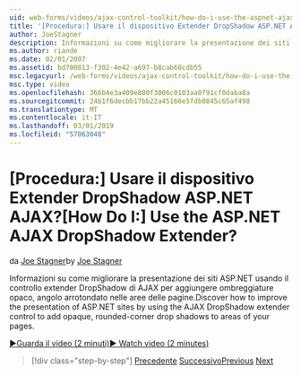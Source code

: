 ```yaml
---
uid: web-forms/videos/ajax-control-toolkit/how-do-i-use-the-aspnet-ajax-dropshadow-extender
title: '[Procedura:] Usare il dispositivo Extender DropShadow ASP.NET AJAX? | Microsoft Docs'
author: JoeStagner
description: Informazioni su come migliorare la presentazione dei siti ASP.NET usando il controllo extender DropShadow di AJAX per aggiungere ombreggiature opaco, angolo arrotondato a o aree...
ms.author: riande
ms.date: 02/01/2007
ms.assetid: bd700813-f302-4e42-a697-b8cab68cdb55
msc.legacyurl: /web-forms/videos/ajax-control-toolkit/how-do-i-use-the-aspnet-ajax-dropshadow-extender
msc.type: video
ms.openlocfilehash: 366b4e3a409e880f3006c0103aa0f91cf0daba8a
ms.sourcegitcommit: 24b1f6decbb17bb22a45166e5fdb0845c65af498
ms.translationtype: MT
ms.contentlocale: it-IT
ms.lasthandoff: 03/01/2019
ms.locfileid: "57063048"
---
```

<a name="how-do-i-use-the-aspnet-ajax-dropshadow-extender"></a><span data-ttu-id="7b6ce-104">[Procedura:] Usare il dispositivo Extender DropShadow ASP.NET AJAX?</span><span class="sxs-lookup"><span data-stu-id="7b6ce-104">[How Do I:] Use the ASP.NET AJAX DropShadow Extender?</span></span>
====================
<span data-ttu-id="7b6ce-105">da [Joe Stagner](https://github.com/JoeStagner)</span><span class="sxs-lookup"><span data-stu-id="7b6ce-105">by [Joe Stagner](https://github.com/JoeStagner)</span></span>

<span data-ttu-id="7b6ce-106">Informazioni su come migliorare la presentazione dei siti ASP.NET usando il controllo extender DropShadow di AJAX per aggiungere ombreggiature opaco, angolo arrotondato nelle aree delle pagine.</span><span class="sxs-lookup"><span data-stu-id="7b6ce-106">Discover how to improve the presentation of ASP.NET sites by using the AJAX DropShadow extender control to add opaque, rounded-corner drop shadows to areas of your pages.</span></span>

[<span data-ttu-id="7b6ce-107">&#9654;Guarda il video (2 minuti)</span><span class="sxs-lookup"><span data-stu-id="7b6ce-107">&#9654; Watch video (2 minutes)</span></span>](https://channel9.msdn.com/Blogs/ASP-NET-Site-Videos/how-do-i-use-the-aspnet-ajax-dropshadow-extender)

> [!div class="step-by-step"]
> <span data-ttu-id="7b6ce-108">[Precedente](how-do-i-use-the-aspnet-ajax-togglebutton-extender.md)
> [Successivo](how-do-i-use-the-aspnet-ajax-passwordstrength-extender.md)</span><span class="sxs-lookup"><span data-stu-id="7b6ce-108">[Previous](how-do-i-use-the-aspnet-ajax-togglebutton-extender.md)
[Next](how-do-i-use-the-aspnet-ajax-passwordstrength-extender.md)</span></span>
